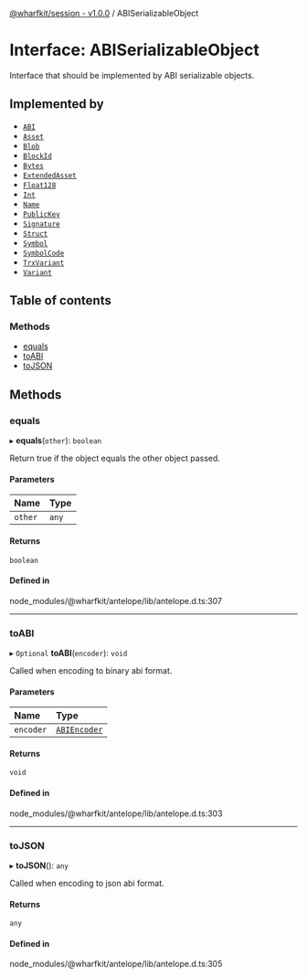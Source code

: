 [@wharfkit/session - v1.0.0](/docs/testREADME.md) / ABISerializableObject

# Interface: ABISerializableObject

Interface that should be implemented by ABI serializable objects.

## Implemented by

- [`ABI`](/docs/testclasses/ABI-1.md)
- [`Asset`](/docs/testclasses/Asset-1.md)
- [`Blob`](/docs/testclasses/Blob.md)
- [`BlockId`](/docs/testclasses/BlockId.md)
- [`Bytes`](/docs/testclasses/Bytes.md)
- [`ExtendedAsset`](/docs/testclasses/ExtendedAsset.md)
- [`Float128`](/docs/testclasses/Float128.md)
- [`Int`](/docs/testclasses/Int.md)
- [`Name`](/docs/testclasses/Name.md)
- [`PublicKey`](/docs/testclasses/PublicKey.md)
- [`Signature`](/docs/testclasses/Signature.md)
- [`Struct`](/docs/testclasses/Struct-1.md)
- [`Symbol`](/docs/testclasses/Asset.Symbol.md)
- [`SymbolCode`](/docs/testclasses/Asset.SymbolCode.md)
- [`TrxVariant`](/docs/testclasses/API.v1.TrxVariant.md)
- [`Variant`](/docs/testclasses/Variant-1.md)

## Table of contents

### Methods

- [equals](/docs/testinterfaces/ABISerializableObject.md#equals)
- [toABI](/docs/testinterfaces/ABISerializableObject.md#toabi)
- [toJSON](/docs/testinterfaces/ABISerializableObject.md#tojson)

## Methods

### equals

▸ **equals**(`other`): `boolean`

Return true if the object equals the other object passed.

#### Parameters

| Name | Type |
| :------ | :------ |
| `other` | `any` |

#### Returns

`boolean`

#### Defined in

node_modules/@wharfkit/antelope/lib/antelope.d.ts:307

___

### toABI

▸ `Optional` **toABI**(`encoder`): `void`

Called when encoding to binary abi format.

#### Parameters

| Name | Type |
| :------ | :------ |
| `encoder` | [`ABIEncoder`](/docs/testclasses/ABIEncoder.md) |

#### Returns

`void`

#### Defined in

node_modules/@wharfkit/antelope/lib/antelope.d.ts:303

___

### toJSON

▸ **toJSON**(): `any`

Called when encoding to json abi format.

#### Returns

`any`

#### Defined in

node_modules/@wharfkit/antelope/lib/antelope.d.ts:305
